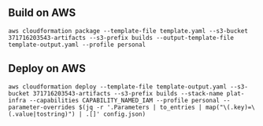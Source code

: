 ## Build on AWS

`aws cloudformation package --template-file template.yaml --s3-bucket 371716203543-artifacts --s3-prefix builds --output-template-file template-output.yaml --profile personal`
## Deploy on AWS

`aws cloudformation deploy --template-file template-output.yaml --s3-bucket 371716203543-artifacts --s3-prefix builds --stack-name plat-infra --capabilities CAPABILITY_NAMED_IAM --profile personal --parameter-overrides $(jq -r '.Parameters | to_entries | map("\(.key)=\(.value|tostring)") | .[]' config.json)`